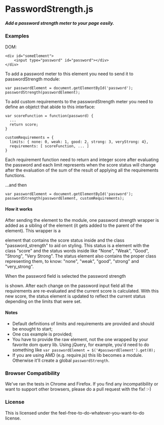 # PasswordStrength.js #
##### Add a password strength meter to your page easily. #####

### Examples
DOM:

    <div id="someElement">
        <input type="password" id="password"></div>
    </div>

To add a password meter to this element you need to send it to passwordStrength module:

    var passwordElement = document.getElementById('password');
    passwordStrength(passwordElement);

To add custom requirements to the passwordStrength meter you need to define an objetct that abide to this interface:

    var scoreFunction = function(password) {
      ...
      return score;
    }

    customRequirements = {
      limits: { none: 0, weak: 1, good: 2, strong: 3, veryStrong: 4},
      requirements: [ scoreFunction, ... ]
    }

Each requirement function need to return and integer score after evaluating the password and each limit represents when the score status will change after the evaluation of the sum of the result of applying all the requirements functions.

...and then

    var passwordElement = document.getElementById('password');
    passwordStrength(passwordElement, customRequirements);

#### How it works

After sending the element to the module, one password strength wrapper is added as a sibling of the element (it gets added to the parent of the element). This wrapper is a <div> element that contains the score status inside and the class "password_strength" to aid on styling. This status is a <span> element with the class "score" and the status words inside like "None", "Weak", "Good", "Strong", "Very Strong". The status <span> element also contains the proper class representing them, to know: "none", "weak", "good", "strong" and "very_strong".

When the password field is selected the password strength <div> is shown. After each change on the password input field all the requirements are re-evaluated and the current score is calculated. With this new score, the status <span> element is updated to reflect the current status depending on the limits that were set. 

#### Notes
* Default definitions of limits and requirements are provided and should be enought to start;
* One css example is provided;
* You have to provide the raw element, not the one wrapped by your favorite dom query lib. Using jQuery, for example, you'd need to do something like `var passwordElement = $('#passwordElement').get(0);`
* If you are using AMD (e.g. require.js) this lib becomes a module. Otherwise it'll create a global `passwordStrength`.

### Browser Compatibility
We've ran the tests in Chrome and Firefox.
If you find any incompatibility or want to support other browsers, please do a pull request with the fix! :-)

### License
This is licensed under the feel-free-to-do-whatever-you-want-to-do license.
